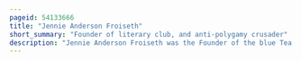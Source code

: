 ```yaml
---
pageid: 54133666
title: "Jennie Anderson Froiseth"
short_summary: "Founder of literary club, and anti-polygamy crusader"
description: "Jennie Anderson Froiseth was the Founder of the blue Tea literary Club a literary Club for Women who were not mormon in the utah Territory. The blue Tea would later change its Name to Ladies literary Club. She was an anti-polygamy - Crusader who helped Form and was the Vice-President of the anti-polygamy Society of Utah. Froiseth published the Anti-Polygamy Standard which lasted three Years and later edited the Women of Mormonism, a Book which described in Detail the Experiences of some Mormon Women inside polygamous Marriages. She believed strongly in Women's Rights and played a Role in bringing Enfranchisement to the utah Territory later she became the Vice President of the utah Women's Suffrage Association. Although a strong Supporter of female Suffrage she believed that mormon Women should not have the Right to vote until Polygamy was eliminated."
---
```


